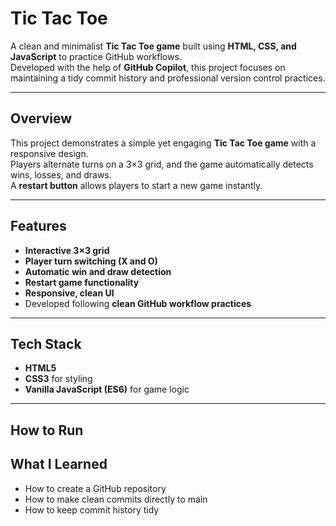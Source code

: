 # Tic Tac Toe

A clean and minimalist **Tic Tac Toe game** built using **HTML, CSS, and JavaScript** to practice GitHub workflows.  
Developed with the help of **GitHub Copilot**, this project focuses on maintaining a tidy commit history and professional version control practices.

---

## **Overview**
This project demonstrates a simple yet engaging **Tic Tac Toe game** with a responsive design.  
Players alternate turns on a 3×3 grid, and the game automatically detects wins, losses, and draws.  
A **restart button** allows players to start a new game instantly.

---

## **Features**
- **Interactive 3×3 grid**
- **Player turn switching (X and O)**
- **Automatic win and draw detection**
- **Restart game functionality**
- **Responsive, clean UI**
- Developed following **clean GitHub workflow practices**

---

## **Tech Stack**
- **HTML5**
- **CSS3** for styling
- **Vanilla JavaScript (ES6)** for game logic

---

## **How to Run**


## What I Learned
- How to create a GitHub repository
- How to make clean commits directly to main
- How to keep commit history tidy
